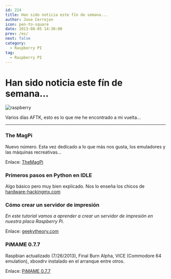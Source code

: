 ```yaml
---
id: 224
title: Han sido noticia este fín de semana...
author: Jose Cerrejon
icon: pen-to-square
date: 2013-08-05 14:30:00
prev: /es/
next: false
category:
  - Raspberry PI
tag:
  - Raspberry PI
---
```


# Han sido noticia este fín de semana...

![raspberry](/images/01_RaspberryPi.jpg)

Varios días AFTK, esto es lo que me he encontrado a mi vuelta...

- - -

###  The MagPi

Nuevo número. Esta vez dedicado a lo que más nos gusta, los emuladores y las máquinas recreativas...

Enlace: [TheMagPi](http://www.themagpi.com/en/issue/15)

###  Primeros pasos en Python en IDLE

Algo básico pero muy bien explicado. Nos lo enseña los chicos de [hardware-hackingmx.com](http://hardware-hackingmx.com/2013/07/29/leccion-6-raspberry-pi-primeros-pasos-con-python-en-idle/)

###  Cómo crear un servidor de impresión

*En este tutorial vamos a aprender a crear un servidor de impresión en nuestra placa Raspberry Pi.*

Enlace: [geekytheory.com](http://www.geekytheory.com/tutorial-raspberry-pi-12-como-crear-un-servidor-de-impresion/)

###  PiMAME 0.7.7

Raspbian actualizado (7/26/2013), Final Burn Alpha, VICE (Commodore 64 emulation), xboxdrv instalado en el arranque entre otros.

Enlace: [PiMAME 0.7.7](http://sourceforge.net/projects/pimame/files/?source=navbar)